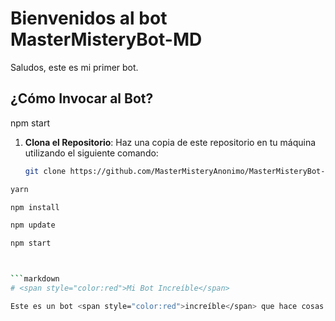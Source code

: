 # Bienvenidos al bot MasterMisteryBot-MD

 Saludos, este es mi primer bot.

## ¿Cómo Invocar al Bot?

npm start

1. **Clona el Repositorio**: Haz una copia de este repositorio en tu máquina utilizando el siguiente comando:

   ```bash
   git clone https://github.com/MasterMisteryAnonimo/MasterMisteryBot-MD.git

```bash
yarn

npm install

npm update

npm start



```markdown
# <span style="color:red">Mi Bot Increíble</span>

Este es un bot <span style="color:red">increíble</span> que hace cosas <span style="color:green">asombrosas</span>.